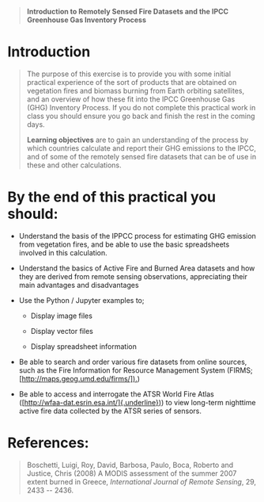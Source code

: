 
> **Introduction to Remotely Sensed Fire Datasets and the IPCC
> Greenhouse Gas Inventory Process**

Introduction
============

> The purpose of this exercise is to provide you with some initial
> practical experience of the sort of products that are obtained on
> vegetation fires and biomass burning from Earth orbiting satellites,
> and an overview of how these fit into the IPCC Greenhouse Gas (GHG)
> Inventory Process. If you do not complete this
> practical work in class you should ensure you go back and finish the
> rest in the coming days.
>
> **Learning objectives** are to gain an understanding of the process by
> which countries calculate and report their GHG emissions to the IPCC,
> and of some of the remotely sensed fire datasets that can be of use in
> these and other calculations.

By the end of this practical you should:
========================================

-   Understand the basis of the IPPCC process for estimating GHG
    emission from vegetation fires, and be able to use the basic
    spreadsheets involved in this calculation.

-   Understand the basics of Active Fire and Burned Area datasets and
    how they are derived from remote sensing observations, appreciating
    their main advantages and disadvantages

-   Use the Python / Jupyter examples to;

    -   Display image files

    -   Display vector files

    -   Display spreadsheet information

-   Be able to search and order various fire datasets from online
    sources, such as the Fire Information for Resource Management System
    (FIRMS;
    [[http://maps.geog.umd.edu/firms/]).](http://maps.geog.umd.edu/firms/))

-   Be able to access and interrogate the ATSR World Fire Atlas
    ([[http://wfaa-dat.esrin.esa.int/]{.underline})](http://wfaa-dat.esrin.esa.int/))
    to view long-term nighttime active fire data collected by the ATSR
    series of sensors.

References:
===========

> Boschetti, Luigi, Roy, David, Barbosa, Paulo, Boca, Roberto and
> Justice, Chris (2008) A MODIS assessment of the summer 2007 extent
> burned in Greece, *International Journal of Remote Sensing*, 29, 2433
> -- 2436.
